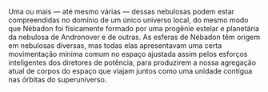 ﻿Uma ou mais — até mesmo várias — dessas nebulosas podem estar compreendidas no domínio de um único universo local, do mesmo modo que Nébadon foi fisicamente formado por uma progênie estelar e planetária da nebulosa de Andronover e de outras. As esferas de Nébadon têm origem em nebulosas diversas, mas todas elas apresentavam uma certa movimentação mínima comum no espaço ajustada assim pelos esforços inteligentes dos diretores de potência, para produzirem a nossa agregação atual de corpos do espaço que viajam juntos como uma unidade contígua nas órbitas do superuniverso.
